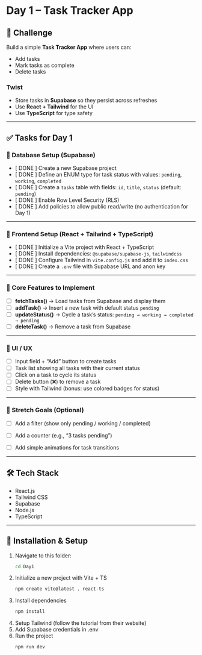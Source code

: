 # Day 1 – Task Tracker App

## 📌 Challenge
Build a simple **Task Tracker App** where users can:
- Add tasks  
- Mark tasks as complete  
- Delete tasks  

### Twist
- Store tasks in **Supabase** so they persist across refreshes  
- Use **React + Tailwind** for the UI  
- Use **TypeScript** for type safety  

---

## ✅ Tasks for Day 1

### 🔹 Database Setup (Supabase)
- [ DONE ] Create a new Supabase project  
- [ DONE ] Define an ENUM type for task status with values: `pending`, `working`, `completed`  
- [ DONE ] Create a `tasks` table with fields: `id`, `title`, `status` (default: `pending`)  
- [ DONE ] Enable Row Level Security (RLS)  
- [ DONE ] Add policies to allow public read/write (no authentication for Day 1)  

---

### 🔹 Frontend Setup (React + Tailwind + TypeScript)
- [ DONE ] Initialize a Vite project with React + TypeScript  
- [ DONE ] Install dependencies: `@supabase/supabase-js`, `tailwindcss` 
- [ DONE ] Configure Tailwind in `vite.config.js` and add it to `index.css`  
- [ DONE ] Create a `.env` file with Supabase URL and anon key  

---

### 🔹 Core Features to Implement
- [ ] **fetchTasks()** → Load tasks from Supabase and display them  
- [ ] **addTask()** → Insert a new task with default status `pending`  
- [ ] **updateStatus()** → Cycle a task’s status: `pending → working → completed → pending`  
- [ ] **deleteTask()** → Remove a task from Supabase  

---

### 🔹 UI / UX
- [ ] Input field + “Add” button to create tasks  
- [ ] Task list showing all tasks with their current status  
- [ ] Click on a task to cycle its status  
- [ ] Delete button (❌) to remove a task  
- [ ] Style with Tailwind (bonus: use colored badges for status)  

---

### 🔹 Stretch Goals (Optional)
- [ ] Add a filter (show only pending / working / completed)  
- [ ] Add a counter (e.g., “3 tasks pending”)  
- [ ] Add simple animations for task transitions  


---

## 🛠️ Tech Stack
- React.js  
- Tailwind CSS  
- Supabase  
- Node.js  
- TypeScript  

---

## 🚀 Installation & Setup

1. Navigate to this folder:
   ```bash
   cd Day1
2. Initialize a new project with Vite + TS
    ```bash
    npm create vite@latest . react-ts
3. Install dependencies
    ```bash
    npm install
4. Setup Tailwind (follow the tutorial from their website)
5. Add Supabase credentials in .env
6. Run the project
    ```bash
    npm run dev